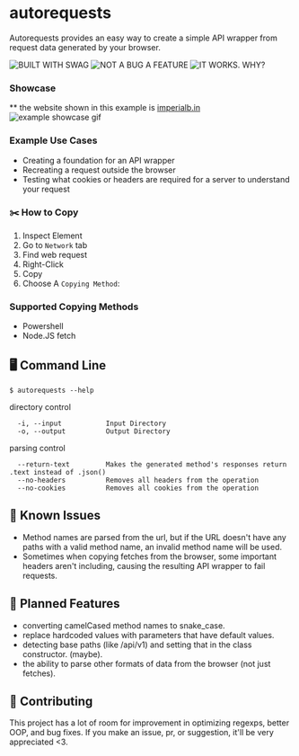 # autorequests

Autorequests provides an easy way to create a simple API wrapper from request data generated by your browser.

![BUILT WITH SWAG](https://forthebadge.com/images/badges/built-with-swag.svg)
![NOT A BUG A FEATURE](https://forthebadge.com/images/badges/not-a-bug-a-feature.svg)
![IT WORKS. WHY?](https://forthebadge.com/images/badges/it-works-why.svg)

### Showcase

** the website shown in this example is [imperialb.in](https://imperialb.in)
![example showcase gif](https://i.imgur.com/75tMMIW.gif)

### Example Use Cases

* Creating a foundation for an API wrapper
* Recreating a request outside the browser
* Testing what cookies or headers are required for a server to understand your request


### ✂️ How to Copy
1. Inspect Element
2. Go to `Network` tab
3. Find web request
4. Right-Click
5. Copy
6. Choose A `Copying Method`:

### Supported Copying Methods

* Powershell
* Node.JS fetch


## 🖥️ Command Line

```console
$ autorequests --help
```

directory control

```console
  -i, --input           Input Directory
  -o, --output          Output Directory
```

parsing control

```
  --return-text         Makes the generated method's responses return .text instead of .json()
  --no-headers          Removes all headers from the operation
  --no-cookies          Removes all cookies from the operation
```

## 🚩 Known Issues

* Method names are parsed from the url, but if the URL doesn't have any paths with a valid method name, an invalid
  method name will be used.
* Sometimes when copying fetches from the browser, some important headers aren't including, causing the resulting API
  wrapper to fail requests.

## 📅 Planned Features

* converting camelCased method names to snake_case.
* replace hardcoded values with parameters that have default values.
* detecting base paths (like /api/v1) and setting that in the class constructor. (maybe).
* the ability to parse other formats of data from the browser (not just fetches).

## 🐞 Contributing

This project has a lot of room for improvement in optimizing regexps, better OOP, and bug fixes. If you make an issue,
pr, or suggestion, it'll be very appreciated <3.